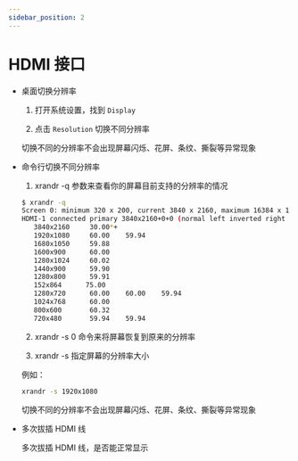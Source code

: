 ```yaml
---
sidebar_position: 2
---
```


# HDMI 接口

- 桌面切换分辨率

  1. 打开系统设置，找到 `Display`

  2. 点击 `Resolution` 切换不同分辨率

  切换不同的分辨率不会出现屏幕闪烁、花屏、条纹、撕裂等异常现象

- 命令行切换不同分辨率

  1. xrandr -q 参数来查看你的屏幕目前支持的分辨率的情况

  ```bash
  $ xrandr -q
  Screen 0: minimum 320 x 200, current 3840 x 2160, maximum 16384 x 16384
  HDMI-1 connected primary 3840x2160+0+0 (normal left inverted right x axis y axis) 0mm x 0mm
     3840x2160     30.00*+
     1920x1080     60.00    59.94
     1680x1050     59.88
     1600x900      60.00
     1280x1024     60.02
     1440x900      59.90
     1280x800      59.91
     152x864      75.00
     1280x720      60.00    60.00    59.94
     1024x768      60.00
     800x600       60.32
     720x480       59.94    59.94
  ```

  2. xrandr -s 0 命令来将屏幕恢复到原来的分辨率

  3. xrandr -s 指定屏幕的分辨率大小

  例如：

  ```bash
  xrandr -s 1920x1080
  ```

  切换不同的分辨率不会出现屏幕闪烁、花屏、条纹、撕裂等异常现象

- 多次拔插 HDMI 线

  多次拔插 HDMI 线，是否能正常显示
